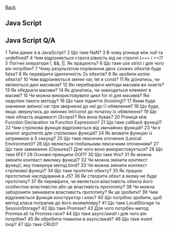 [Back](README.md)

## Java Script


## Java Script Q/A

1	Типи даних в в JavaScript?
2	Що таке NaN?
3	В чому різниця між null та undefined?
4	Чим відрізняється строга рівність від не строгої (=== і ==)?
5	Логічні оператори !, &&, ||. Як працюють? 
6	Що таке use strict і для чого він потрібен?
7	Чому результатом порівняння двох схожих обєктів буде false?
8	Як перевірити ідентичність 2х обєктів?
9	Як зробити копію обєкта?
10	Чим відрізняються змінні var, let и const?
11	Як дізнатись, чи являються дані масивом?
12	Які перебираючі методи масивів ви знаєте?
13	Як обєднати масиви?
14	Як дізнатись, чи знаходиться елемент в масиві?
15	Чи можна використовувати цикл for in для масивів? Які недоліки такого методу?
16	Що таке підняття (hoisting)?
17	Яким буде значення змінної var при зверненні до неї до її обявлення?
18	Що буде, якщо звернутись до змінних let/const до початку їх обявлення?
19	Що таке область видимості (Scope)? Яка вона буває?
20	Різниця між Function Declaration та Function Expression?
21	Що таке callback функції?
22	Чим стрілкова функція відрізняється від звичайних функцій?
23	Чи є аналог arguments для стрілкових функцій?
24	Як визвати функцію із затримкою в 5 секунд?
25	Що таке лексичне оточення (Lexical Environment)?
26	Що являється глобальним лексичним оточенням?
27	Що таке замикання (Closures)? Для чого воно використовується?
28	Що таке IIFE?
29	Основні принципи ООП?
30	Що таке this?
31	Як можна змінити контекст виклику функції?
32	Чи можна змінити контекст функції, яку повернув метод bind?
33	Чи можна змінити контекст стрілкової функції?
34	Що таке прототип обєкту?
35	Як працює прототипне наслідування в JS?
36	Як створити обєкт в якому не буде прототипу?
37	Як перевірити, чи являється властивість обєкта його особистою властивістю або це властивість прототипу?
38	Чи можна заборонити змінювати властивість прототипу? Як це зробити?
39	Чим відрізняється функція конструктор і клас?
40	Що потрібно зробити, щоб метод класа потрапив до його екземпляру?
41	Що таке LocalStorage та SessionStorage?
42	Що таке Promise?
43	Для чого потрібен метод Promise.all та Promise.race?
44	Що таке async/await і для чого він потрібен?
45	Як обробити помилки в async/await?
46	Що таке event loop?
47	Що таке CRUD? 
